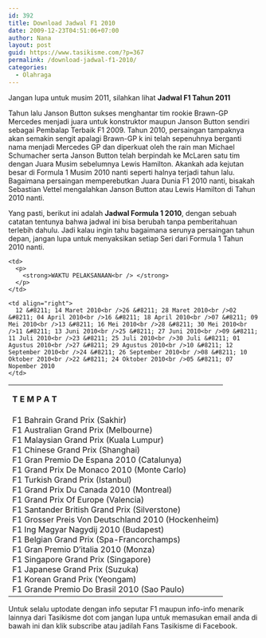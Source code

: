 ```yaml
---
id: 392
title: Download Jadwal F1 2010
date: 2009-12-23T04:51:06+07:00
author: Nana
layout: post
guid: https://www.tasikisme.com/?p=367
permalink: /download-jadwal-f1-2010/
categories:
  - Olahraga
---
```

Jangan lupa untuk musim 2011, silahkan lihat **Jadwal F1 Tahun 2011**

Tahun lalu Janson Button sukses menghantar tim rookie Brawn-GP Mercedes menjadi juara untuk konstruktor maupun Janson Button sendiri sebagai Pembalap Terbaik F1 2009. Tahun 2010, persaingan tampaknya akan semakin sengit apalagi Brawn-GP k ini telah sepenuhnya berganti nama menjadi Mercedes GP dan diperkuat oleh the rain man Michael Schumacher serta Janson Button telah berpindah ke McLaren satu tim dengan Juara Musim sebelumnya Lewis Hamilton. Akankah ada kejutan besar di Formula 1 Musim 2010 nanti seperti halnya terjadi tahun lalu. Bagaimana persaingan memperebutkan Juara Dunia F1 2010 nanti, bisakah Sebastian Vettel mengalahkan Janson Button atau Lewis Hamilton di Tahun 2010 nanti.

Yang pasti, berikut ini adalah **Jadwal Formula 1 2010**, dengan sebuah catatan tentunya bahwa jadwal ini bisa berubah tanpa pemberitahuan terlebih dahulu. Jadi kalau ingin tahu bagaimana serunya persaingan tahun depan, jangan lupa untuk menyaksikan setiap Seri dari Formula 1 Tahun 2010 nanti.

<table border="0">
  <tr>
    <td>
      <p>
        <strong> T E M P A T</strong>
      </p>
    </td>
    
    <td>
      <p>
        <strong>WAKTU PELAKSANAAN<br /> </strong>
      </p>
    </td>
  </tr>
  
  <tr>
    <td>
      F1 Bahrain Grand Prix (Sakhir)<br />F1 Australian Grand Prix (Melbourne) <br />F1 Malaysian Grand Prix (Kuala Lumpur)<br />F1 Chinese Grand Prix (Shanghai)<br />F1 Gran Premio De Espana 2010 (Catalunya)<br />F1 Grand Prix De Monaco 2010 (Monte Carlo)<br />F1 Turkish Grand Prix (Istanbul)<br />F1 Grand Prix Du Canada 2010 (Montreal)<br />F1 Grand Prix Of Europe (Valencia)<br />F1 Santander British Grand Prix (Silverstone)<br />F1 Grosser Preis Von Deutschland 2010 (Hockenheim)<br />F1 Ing Magyar Nagydij 2010 (Budapest)<br />F1 Belgian Grand Prix (Spa-Francorchamps)<br />F1 Gran Premio D&#8217;italia 2010 (Monza)<br />F1 Singapore Grand Prix (Singapore)<br />F1 Japanese Grand Prix (Suzuka)<br />F1 Korean Grand Prix (Yeongam)<br />F1 Grande Premio Do Brasil 2010 (Sao Paulo)
    </td>
    
    <td align="right">
      12 &#8211; 14 Maret 2010<br />26 &#8211; 28 Maret 2010<br />02 &#8211; 04 April 2010<br />16 &#8211; 18 April 2010<br />07 &#8211; 09 Mei 2010<br />13 &#8211; 16 Mei 2010<br />28 &#8211; 30 Mei 2010<br />11 &#8211; 13 Juni 2010<br />25 &#8211; 27 Juni 2010<br />09 &#8211; 11 Juli 2010<br />23 &#8211; 25 Juli 2010<br />30 Juli &#8211; 01 Agustus 2010<br />27 &#8211; 29 Agustus 2010<br />10 &#8211; 12 September 2010<br />24 &#8211; 26 September 2010<br />08 &#8211; 10 Oktober 2010<br />22 &#8211; 24 Oktober 2010<br />05 &#8211; 07 Nopember 2010
    </td>
  </tr>
</table>

Untuk selalu uptodate dengan info seputar F1 maupun info-info menarik lainnya dari Tasikisme dot com jangan lupa untuk memasukan email anda di bawah ini dan klik subscribe atau jadilah Fans Tasikisme di Facebook.